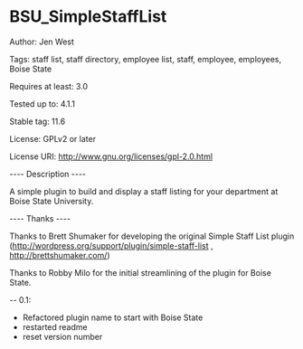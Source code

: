 # BSU_SimpleStaffList

Author: Jen West

Tags: staff list, staff directory, employee list, staff, employee, employees, Boise State 

Requires at least: 3.0

Tested up to: 4.1.1

Stable tag: 11.6

License: GPLv2 or later

License URI: http://www.gnu.org/licenses/gpl-2.0.html

---- Description ----

A simple plugin to build and display a staff listing for your department at Boise State University.  


---- Thanks ----

Thanks to Brett Shumaker for developing the original Simple Staff List plugin (http://wordpress.org/support/plugin/simple-staff-list , http://brettshumaker.com/)

Thanks to Robby Milo for the initial streamlining of the plugin for Boise State.



-- 0.1:
- Refactored plugin name to start with Boise State
- restarted readme
- reset version number
